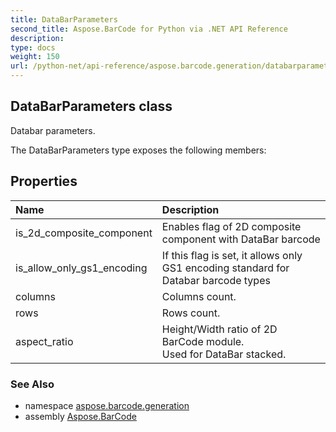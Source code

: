 ```yaml
---
title: DataBarParameters
second_title: Aspose.BarCode for Python via .NET API Reference
description: 
type: docs
weight: 150
url: /python-net/api-reference/aspose.barcode.generation/databarparameters/
---
```


## DataBarParameters class

Databar parameters.

The DataBarParameters type exposes the following members:
## Properties
| Name | Description |
| :- | :- |
|is_2d_composite_component|Enables flag of 2D composite component with DataBar barcode|
|is_allow_only_gs1_encoding|If this flag is set, it allows only GS1 encoding standard for Databar barcode types|
|columns|Columns count.|
|rows|Rows count.|
|aspect_ratio|Height/Width ratio of 2D BarCode module.<br/>            Used for DataBar stacked.|

### See Also

* namespace [aspose.barcode.generation](/barcode/python-net/api-reference/aspose.barcode.generation/)
* assembly [Aspose.BarCode](/barcode/python-net/api-reference/)

